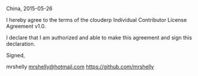 China, 2015-05-26

I hereby agree to the terms of the clouderp Individual Contributor License Agreement v1.0.

I declare that I am authorized and able to make this agreement and sign this declaration.

Signed,

mrshelly mrshelly@hotmail.com https://github.com/mrshelly
